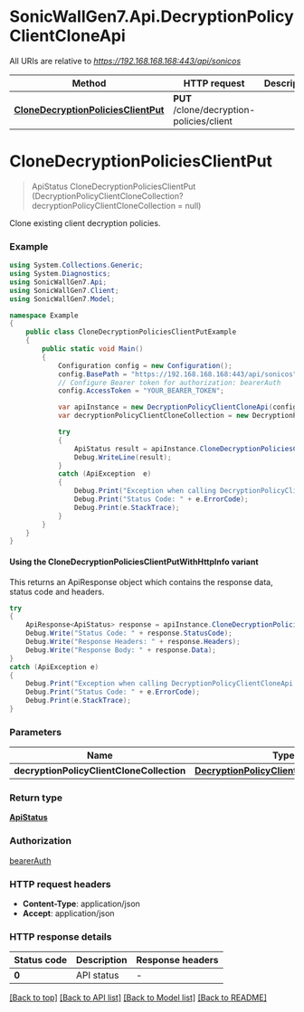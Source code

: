 # SonicWallGen7.Api.DecryptionPolicyClientCloneApi

All URIs are relative to *https://192.168.168.168:443/api/sonicos*

| Method | HTTP request | Description |
|--------|--------------|-------------|
| [**CloneDecryptionPoliciesClientPut**](DecryptionPolicyClientCloneApi.md#clonedecryptionpoliciesclientput) | **PUT** /clone/decryption-policies/client |  |

<a id="clonedecryptionpoliciesclientput"></a>
# **CloneDecryptionPoliciesClientPut**
> ApiStatus CloneDecryptionPoliciesClientPut (DecryptionPolicyClientCloneCollection? decryptionPolicyClientCloneCollection = null)



Clone existing client decryption policies.

### Example
```csharp
using System.Collections.Generic;
using System.Diagnostics;
using SonicWallGen7.Api;
using SonicWallGen7.Client;
using SonicWallGen7.Model;

namespace Example
{
    public class CloneDecryptionPoliciesClientPutExample
    {
        public static void Main()
        {
            Configuration config = new Configuration();
            config.BasePath = "https://192.168.168.168:443/api/sonicos";
            // Configure Bearer token for authorization: bearerAuth
            config.AccessToken = "YOUR_BEARER_TOKEN";

            var apiInstance = new DecryptionPolicyClientCloneApi(config);
            var decryptionPolicyClientCloneCollection = new DecryptionPolicyClientCloneCollection?(); // DecryptionPolicyClientCloneCollection? |  (optional) 

            try
            {
                ApiStatus result = apiInstance.CloneDecryptionPoliciesClientPut(decryptionPolicyClientCloneCollection);
                Debug.WriteLine(result);
            }
            catch (ApiException  e)
            {
                Debug.Print("Exception when calling DecryptionPolicyClientCloneApi.CloneDecryptionPoliciesClientPut: " + e.Message);
                Debug.Print("Status Code: " + e.ErrorCode);
                Debug.Print(e.StackTrace);
            }
        }
    }
}
```

#### Using the CloneDecryptionPoliciesClientPutWithHttpInfo variant
This returns an ApiResponse object which contains the response data, status code and headers.

```csharp
try
{
    ApiResponse<ApiStatus> response = apiInstance.CloneDecryptionPoliciesClientPutWithHttpInfo(decryptionPolicyClientCloneCollection);
    Debug.Write("Status Code: " + response.StatusCode);
    Debug.Write("Response Headers: " + response.Headers);
    Debug.Write("Response Body: " + response.Data);
}
catch (ApiException e)
{
    Debug.Print("Exception when calling DecryptionPolicyClientCloneApi.CloneDecryptionPoliciesClientPutWithHttpInfo: " + e.Message);
    Debug.Print("Status Code: " + e.ErrorCode);
    Debug.Print(e.StackTrace);
}
```

### Parameters

| Name | Type | Description | Notes |
|------|------|-------------|-------|
| **decryptionPolicyClientCloneCollection** | [**DecryptionPolicyClientCloneCollection?**](DecryptionPolicyClientCloneCollection?.md) |  | [optional]  |

### Return type

[**ApiStatus**](ApiStatus.md)

### Authorization

[bearerAuth](../README.md#bearerAuth)

### HTTP request headers

 - **Content-Type**: application/json
 - **Accept**: application/json


### HTTP response details
| Status code | Description | Response headers |
|-------------|-------------|------------------|
| **0** | API status |  -  |

[[Back to top]](#) [[Back to API list]](../README.md#documentation-for-api-endpoints) [[Back to Model list]](../README.md#documentation-for-models) [[Back to README]](../README.md)

